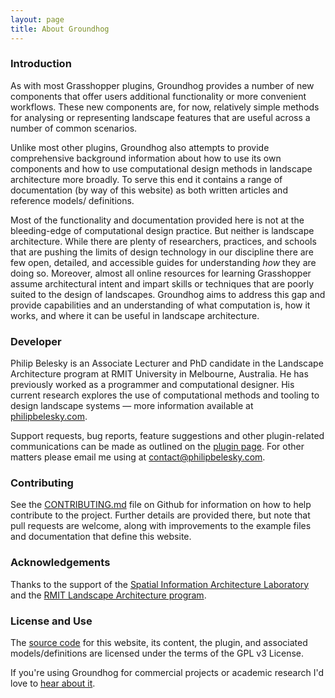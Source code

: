 ```yaml
---
layout: page
title: About Groundhog
---
```


### Introduction

As with most Grasshopper plugins, Groundhog provides a number of new components that  offer users additional functionality or more convenient workflows. These new components are, for now, relatively simple methods for analysing or representing landscape features that are useful across a number of common scenarios.

Unlike most other plugins, Groundhog also attempts to provide comprehensive background information about how to use its own components and how to use computational design methods in landscape architecture more broadly. To serve this end it contains a range of documentation (by way of this website) as both written articles and reference models/ definitions.

Most of the functionality and documentation provided here is not at the bleeding-edge of computational design practice. But neither is landscape architecture. While there are plenty of researchers, practices, and schools that are pushing the limits of design technology in our discipline there are few open, detailed, and accessible guides for understanding *how* they are doing so. Moreover, almost all online resources for learning Grasshopper assume architectural intent and impart skills or techniques that are poorly suited to the design of landscapes. Groundhog aims to address this gap and provide capabilities and an understanding of what computation is, how it works, and where it can be useful in landscape architecture.

### Developer

Philip Belesky is an Associate Lecturer and PhD candidate in the Landscape Architecture program at RMIT University in Melbourne, Australia. He has previously worked as a programmer and computational designer. His current research explores the use of computational methods and tooling to design landscape systems — more information available at [philipbelesky.com](http://www.philipbelesky.com).

Support requests, bug reports, feature suggestions and other plugin-related communications can be made as outlined on the [plugin page](/plugin). For other matters please email me using at [contact@philipbelesky.com](mailto:contact@philipbelesky.com).

### Contributing

See the [CONTRIBUTING.md](https://github.com/philipbelesky/groundhog/blob/develop/CONTRIBUTING.md) file on Github for information on how to help contribute to the project. Further details are provided there, but note that pull requests are welcome, along with improvements to the example files and documentation that define this website.

### Acknowledgements

Thanks to the support of the [Spatial Information Architecture Laboratory](http://www.sial.rmit.edu.au/) and the [RMIT Landscape Architecture program](http://www.landscapearchitecture.rmit.edu.au).

### License and Use

The [source code](https://github.com/philipbelesky/groundhog) for this website, its content, the plugin, and associated models/definitions are licensed under the terms of the GPL v3 License.

If you're using Groundhog for commercial projects or academic research I'd love to [hear about it](mailto:groundhog@philipbelesky.com).
